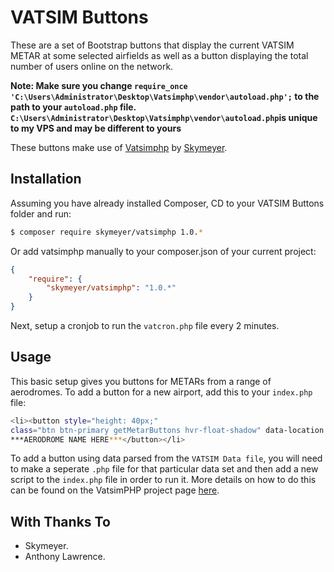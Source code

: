 # VATSIM Buttons
These are a set of Bootstrap buttons that display the current VATSIM METAR at some selected airfields as well as a button displaying the total number of users online on the network.

**Note: Make sure you change `require_once 'C:\Users\Administrator\Desktop\Vatsimphp\vendor\autoload.php';` to the path to your `autoload.php` file. `C:\Users\Administrator\Desktop\Vatsimphp\vendor\autoload.php`is unique to my VPS and may be different to yours**

These buttons make use of [Vatsimphp](https://github.com/skymeyer/Vatsimphp) by [Skymeyer](https://github.com/skymeyer).

## Installation

Assuming you have already installed Composer, CD to your VATSIM Buttons folder and run:

``` bash
$ composer require skymeyer/vatsimphp 1.0.*
```

Or add vatsimphp manually to your composer.json of your current project:

``` json
{
    "require": {
        "skymeyer/vatsimphp": "1.0.*"
    }
}
```

Next, setup a cronjob to run the `vatcron.php` file every 2 minutes.

## Usage

This basic setup gives you buttons for METARs from a range of aerodromes. To add a button for a new airport, add this to your `index.php` file:

``` bash
<li><button style="height: 40px;" 
class="btn btn-primary getMetarButtons hvr-float-shadow" data-location = "***AERODROME ICAO HERE***">
***AERODROME NAME HERE***</button></li>
```

To add a button using data parsed from the `VATSIM Data file`, you will need to make a seperate `.php` file for that particular data set and then add a new script to the `index.php` file in order to run it. More details on how to do this can be found on the VatsimPHP project page [here](https://github.com/skymeyer/Vatsimphp).

## With Thanks To

* Skymeyer.
* Anthony Lawrence.
